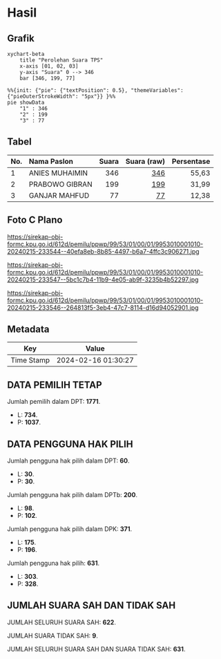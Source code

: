 # Hasil

## Grafik

```mermaid
xychart-beta
    title "Perolehan Suara TPS"
    x-axis [01, 02, 03]
    y-axis "Suara" 0 --> 346
    bar [346, 199, 77]
```

```mermaid
%%{init: {"pie": {"textPosition": 0.5}, "themeVariables": {"pieOuterStrokeWidth": "5px"}} }%%
pie showData
    "1" : 346
    "2" : 199
    "3" : 77
```

## Tabel

| No. | Nama Paslon    | Suara | Suara (raw) | Persentase |
|:--- |:-------------- | -----:| -----------:| ----------:|
| 1   | ANIES MUHAIMIN | 346   | [346][p-1]  | 55,63      |
| 2   | PRABOWO GIBRAN | 199   | [199][p-2]  | 31,99      |
| 3   | GANJAR MAHFUD  | 77    | [77][p-3]   | 12,38      |


[p-1]: https://github.com/gigit-pemilu/pemilu-2024-99-luar-negeri/blob/main/pilpres/hitung-suara/sub/99-luar-negeri/sub/53-jeddah-arab-saudi/sub/01-jeddah-arab-saudi/sub/0001-jeddah-arab-saudi/sub/010-tps/sub/paslon-1.txt
[p-2]: https://github.com/gigit-pemilu/pemilu-2024-99-luar-negeri/blob/main/pilpres/hitung-suara/sub/99-luar-negeri/sub/53-jeddah-arab-saudi/sub/01-jeddah-arab-saudi/sub/0001-jeddah-arab-saudi/sub/010-tps/sub/paslon-2.txt
[p-3]: https://github.com/gigit-pemilu/pemilu-2024-99-luar-negeri/blob/main/pilpres/hitung-suara/sub/99-luar-negeri/sub/53-jeddah-arab-saudi/sub/01-jeddah-arab-saudi/sub/0001-jeddah-arab-saudi/sub/010-tps/sub/paslon-3.txt

## Foto C Plano

https://sirekap-obj-formc.kpu.go.id/612d/pemilu/ppwp/99/53/01/00/01/9953010001010-20240215-233544--40efa8eb-8b85-4497-b6a7-4ffc3c906271.jpg

https://sirekap-obj-formc.kpu.go.id/612d/pemilu/ppwp/99/53/01/00/01/9953010001010-20240215-233547--5bc1c7b4-11b9-4e05-ab9f-3235b4b52297.jpg

https://sirekap-obj-formc.kpu.go.id/612d/pemilu/ppwp/99/53/01/00/01/9953010001010-20240215-233546--264813f5-3eb4-47c7-8114-d16d94052901.jpg


## Metadata

| Key        | Value               |
| ---------- | ------------------- |
| Time Stamp | 2024-02-16 01:30:27 |


## DATA PEMILIH TETAP

Jumlah pemilih dalam DPT: **1771**.
 * L: **734**.
 * P: **1037**.

## DATA PENGGUNA HAK PILIH

Jumlah pengguna hak pilih dalam DPT: **60**.
 * L: **30**.
 * P: **30**.

Jumlah pengguna hak pilih dalam DPTb: **200**.
 * L: **98**.
 * P: **102**.

Jumlah pengguna hak pilih dalam DPK: **371**.
 * L: **175**.
 * P: **196**.

Jumlah pengguna hak pilih: **631**.
 * L: **303**.
 * P: **328**.

## JUMLAH SUARA SAH DAN TIDAK SAH

JUMLAH SELURUH SUARA SAH: **622**.

JUMLAH SUARA TIDAK SAH: **9**.

JUMLAH SELURUH SUARA SAH DAN SUARA TIDAK SAH: **631**.


